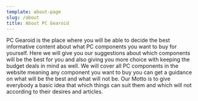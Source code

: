 ```yaml
---
template: about-page
slug: /about
title: About PC Gearoid
---
```

PC Gearoid is the place where you will be able to decide the best informative content about what PC components you want to buy for yourself. Here we will give you our suggestions about which components will be the best for you and also giving you more choice with keeping the budget deals in mind as well. We will cover all PC components in the website meaning any component you want to buy you can get a guidance on what will be the best and what will not be. Our Motto is to give everybody a basic idea that which things can suit them and which will not according to their desires and articles.